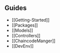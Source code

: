 ## Guides

- [[Getting-Started]]
- [[Packages]]
- [[Models]]
- [[Controllers]]
- [[ChaincodeManger]]
- [[DevEnv]]
